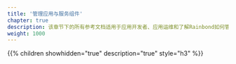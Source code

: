 ```yaml
---
title: '管理应用与服务组件'
chapter: true
description: 该章节下的所有参考文档适用于应用开发者、应用运维和了解Rainbond如何管理应用的相关人员。
weight: 1000
---
```


{{% children showhidden="true" description="true" style="h3"  %}}
